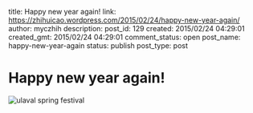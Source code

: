 title: Happy new year again!
link: https://zhihuicao.wordpress.com/2015/02/24/happy-new-year-again/
author: myczhih
description: 
post_id: 129
created: 2015/02/24 04:29:01
created_gmt: 2015/02/24 04:29:01
comment_status: open
post_name: happy-new-year-again
status: publish
post_type: post

# Happy new year again!

![ulaval spring festival](https://zhihuicao.files.wordpress.com/2015/02/allin.jpg?w=660)